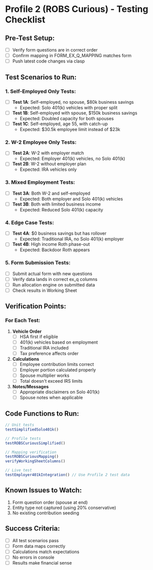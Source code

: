 # Profile 2 (ROBS Curious) - Testing Checklist

## Pre-Test Setup:
- [ ] Verify form questions are in correct order
- [ ] Confirm mapping in FORM_EX_Q_MAPPING matches form
- [ ] Push latest code changes via clasp

## Test Scenarios to Run:

### 1. Self-Employed Only Tests:
- [ ] **Test 1A**: Self-employed, no spouse, $80k business savings
  - Expected: Solo 401(k) vehicles with proper split
- [ ] **Test 1B**: Self-employed with spouse, $150k business savings
  - Expected: Doubled capacity for both spouses
- [ ] **Test 1C**: Self-employed, age 55, with catch-up
  - Expected: $30.5k employee limit instead of $23k

### 2. W-2 Employee Only Tests:
- [ ] **Test 2A**: W-2 with employer match
  - Expected: Employer 401(k) vehicles, no Solo 401(k)
- [ ] **Test 2B**: W-2 without employer plan
  - Expected: IRA vehicles only

### 3. Mixed Employment Tests:
- [ ] **Test 3A**: Both W-2 and self-employed
  - Expected: Both employer and Solo 401(k) vehicles
- [ ] **Test 3B**: Both with limited business income
  - Expected: Reduced Solo 401(k) capacity

### 4. Edge Case Tests:
- [ ] **Test 4A**: $0 business savings but has rollover
  - Expected: Traditional IRA, no Solo 401(k) employer
- [ ] **Test 4B**: High income Roth phase-out
  - Expected: Backdoor Roth appears

### 5. Form Submission Tests:
- [ ] Submit actual form with new questions
- [ ] Verify data lands in correct ex_q columns
- [ ] Run allocation engine on submitted data
- [ ] Check results in Working Sheet

## Verification Points:

### For Each Test:
1. **Vehicle Order**
   - [ ] HSA first if eligible
   - [ ] 401(k) vehicles based on employment
   - [ ] Traditional IRA included
   - [ ] Tax preference affects order

2. **Calculations**
   - [ ] Employee contribution limits correct
   - [ ] Employer portion calculated properly
   - [ ] Spouse multiplier works
   - [ ] Total doesn't exceed IRS limits

3. **Notes/Messages**
   - [ ] Appropriate disclaimers on Solo 401(k)
   - [ ] Spouse notes when applicable

## Code Functions to Run:
```javascript
// Unit tests
testSimplifiedSolo401k()

// Profile tests
testROBSCuriousSimplified()

// Mapping verification
testROBSCuriousMapping()
verifyWorkingSheetColumns()

// Live test
testEmployer401kIntegration() // Use Profile 2 test data
```

## Known Issues to Watch:
1. Form question order (spouse at end)
2. Entity type not captured (using 20% conservative)
3. No existing contribution seeding

## Success Criteria:
- [ ] All test scenarios pass
- [ ] Form data maps correctly
- [ ] Calculations match expectations
- [ ] No errors in console
- [ ] Results make financial sense